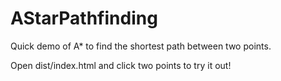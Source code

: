 # AStarPathfinding
Quick demo of A* to find the shortest path between two points.

Open dist/index.html and click two points to try it out!
